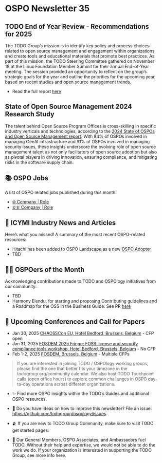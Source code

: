 # OSPO Newsletter 35

## TODO End of Year Review - Recommendations for 2025

The TODO Group’s mission is to identify key policy and process choices related to open source management and engagement within organizations and create tools and educational materials that promote best practices. As part of this mission, the TODO Steering Committee gathered on November 18 at the Linux Foundation Member Summit for their annual End-of-Year meeting. The session provided an opportunity to reflect on the group’s strategic goals for the year and outline the priorities for the upcoming year, based on recent studies and open source management trends.

- Read the full report [here](https://todogroup.org/blog/end-of-year-2024/)

## State of Open Source Management 2024 Research Study 
The talent behind Open Source Program Offices is cross-skilling in specific industry verticals and technologies, according to the [2024 State of OSPOs and Open Source Management report](https://www.linuxfoundation.org/research/ospo-2024). With 84% of OSPOs involved in managing GenAI infrastructure and 91% of OSPOs involved in managing security issues, these insights underscore the evolving role of open source management talent as not only facilitators of open source adoption but also as pivotal players in driving innovation, ensuring compliance, and mitigating risks in the software supply chain.


## 📚 OSPO Jobs

A list of OSPO related jobs published during this month!

- [🌐 Company | Role]()
- [🇩🇪  Company | Role]()


## 📌 ICYMI Industry News and Articles
Here’s what you missed! A summary of the most recent OSPO-related resources:

- Hitachi has been added to OSPO Landscape as a new [OSPO Adopter]()
- TBD

  
## 🙋‍♀️ OSPOers of the Month
Acknowledging contributions made to TODO and OSPOlogy initiatives from our community:
- TBD
- Harmony Elendu, for starting and proposing Contributing guidelines and a Roadmap for the OSS in the Business Guide. See PR [here]()

## 📎 Upcoming Conferences and Call for Papers

- Jan 30, 2025 [CHAOSSCon EU, Hotel Bedford, Brussels, Belgium](https://chaoss.community/chaosscon-2025-eu/) - CFP open
- Jan 31, 2025 [FOSDEM 2025 Fringe: FOSS license and security compliance tools workshop, Hotel Bedford, Brussels, Belgium](https://pretix.eu/aboutcode/fosdem-2025/) - No CFP
- Feb 1-2, 2025 [FOSDEM, Brussels, Belgium](https://fosdem.org/2025/) - Multiple CFPs


> If you are interested in joining TODO / OSPOlogy working groups, please find the one that better fits your timezone in the todogroup.org/community calendar. We
also host TODO Touchpoint calls (open office hours) to explore common challenges in OSPO day-to-day operations across different organizations.

- ✨ Find more OSPO insights within the TODO’s Guides and additional OSPO resources.

- 🧐 Do you have ideas on how to improve this newsletter? File an issue: https://github.com/todogroup/ospology/issues.

- 🫂 If you are new to TODO Group Community, make sure to visit TODO get started pages.

- 💚 Our General Members, OSPO Associates, and Ambassadors fuel TODO. Without their help and expertise, we would not be able to do the work we do. If your organization is interested in supporting the TODO Group, see more info here.
